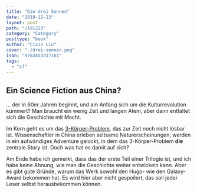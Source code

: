```yaml
---
title: "Die drei Sonnen"
date: "2019-12-23"
layout: post
path: "/191223"
category: "Category"
posttype: "book"
author: "Cixin Liu"
cover: "./drei-sonnen.png"
isbn: "9783453317161"
tags:
  - "sf"
---
```

## Ein Science Fiction aus China?

... der in 60er Jahren beginnt, und am Anfang sich um die Kulturrevolution kümmert? Man braucht ein wenig Zeit und langen Atem, aber dann entfaltet sich die Geschichte mit Macht.

Im Kern geht es um das [3-Körper-Problem](https://de.wikipedia.org/wiki/Dreik%C3%B6rperproblem), das zur Zeit noch nicht lösbar ist. Wissenschaftler in China erleben seltsame Naturerscheinungen, werden in ein aufwändiges Adventure gelockt, in dem das 3-Körper-Problem **die** zentrale Story ist. Doch was hat es damit auf sich?

Am Ende habe ich gemerkt, dass das der erste Teil einer Trilogie ist, und ich habe keine Ahnung, wie man die Geschichte weiter entwickeln kann. Aber es gibt gute Gründe, warum das Werk sowohl den Hugo- wie den Galaxy-Award bekommen hat. Es wird hier aber nicht gespoilert, das soll jeder Leser selbst herausbekommen können.